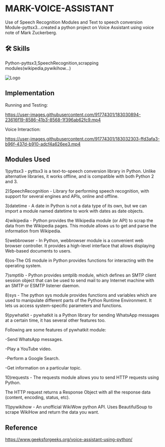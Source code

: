 
# MARK-VOICE-ASSISTANT

Use of Speech Recognition Modules and Text to speech conversion Module-pyttsx3...created a python project on Voice Assistant using voice note of Mark Zuckerberg.

## 🛠 Skills
Python-pyttsx3,SpeechRecognition,scrapping modules(wikipedia,pywikihow...)




![Logo](https://upload.wikimedia.org/wikipedia/commons/c/c3/Python-logo-notext.svg)


## Implementation

Running and Testing:


https://user-images.githubusercontent.com/91774301/183030894-23616f19-8586-41b3-8568-1f396ab62fc9.mp4


Voice Interaction: 


https://user-images.githubusercontent.com/91774301/183032303-ffd3afa3-b96f-437d-b910-adcf4a626ee3.mp4





## Modules Used 

1)pyttsx3 - pyttsx3 is a text-to-speech conversion library in Python. Unlike alternative libraries, it works offline, and is compatible with both Python 2 and 3.

2)SpeechRecognition - Library for performing speech recognition, with support for several engines and APIs, online and offline.

3)datetime - A date in Python is not a data type of its own, but we can import a module named datetime to work with dates as date objects.

4)wikipedia - Python provides the Wikipedia module (or API) to scrap the data from the Wikipedia pages. This module allows us to get and parse the information from Wikipedia.

5)webbrowser - In Python, webbrowser module is a convenient web browser controller. It provides a high-level interface that allows displaying Web-based documents to users. 

6)os-The OS module in Python provides functions for interacting with the operating system.

7)smptlib - Python provides smtplib module, which defines an SMTP client session object that can be used to send mail to any Internet machine with an SMTP or ESMTP listener daemon.

8)sys - The python sys module provides functions and variables which are used to manipulate different parts of the Python Runtime Environment. It lets us access system-specific parameters and functions.

9)pywhatkit - pywhatkit is a Python library for sending WhatsApp messages at a certain time, it has several other features too.

Following are some features of pywhatkit module:

-Send WhatsApp messages.

-Play a YouTube video.

-Perform a Google Search.

-Get information on a particular topic.

10)requests - The requests module allows you to send HTTP requests using Python.

The HTTP request returns a Response Object with all the response data (content, encoding, status, etc).

11)pywikihow - An unofficial WikiWow python API. Uses BeautifulSoup to scrape WikiHow and return the data you want.

## Reference

https://www.geeksforgeeks.org/voice-assistant-using-python/

